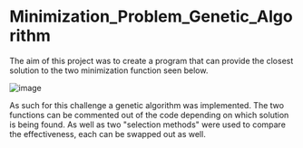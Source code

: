# Minimization_Problem_Genetic_Algorithm

The aim of this project was to create a program that can provide the closest solution to the two minimization function seen below. 

![image](https://user-images.githubusercontent.com/91120304/161843576-2b6a7dab-95dc-45fb-8063-07b5bfcf9970.png)

As such for this challenge a genetic algorithm was implemented. 
The two functions can be commented out of the code depending on which solution is being found. 
As well as two "selection methods" were used to compare the effectiveness, each can be swapped out as well. 


